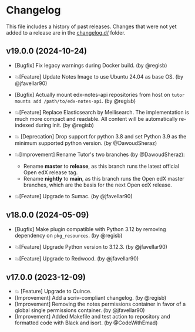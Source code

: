 # Changelog

This file includes a history of past releases. Changes that were not yet added to a release are in the [changelog.d/](./changelog.d) folder.

<!--
⚠️ DO NOT ADD YOUR CHANGES TO THIS FILE! (unless you want to modify existing changelog entries in this file)
Changelog entries are managed by scriv. After you have made some changes to this plugin, create a changelog entry with:

    scriv create

Edit and commit the newly-created file in changelog.d.

If you need to create a new release, create a separate commit just for that. It is important to respect these
instructions, because git commits are used to generate release notes:
  - Modify the version number in `__about__.py`.
  - Collect changelog entries with `scriv collect`
  - The title of the commit should be the same as the new version: "vX.Y.Z".
-->

<!-- scriv-insert-here -->

<a id='changelog-19.0.0'></a>
## v19.0.0 (2024-10-24)

- [Bugfix] Fix legacy warnings during Docker build. (by @regisb)

- 💥[Feature] Update Notes Image to use Ubuntu 24.04 as base OS. (by @jfavellar90)

- [Bugfix] Actually mount edx-notes-api repositories from host on `tutor mounts add /path/to/edx-notes-api`. (by @regisb)
- 💥[Feature] Replace Elasticsearch by Meilisearch. The implementation is much more compact and readable. All content will be automatically re-indexed during init. (by @regisb)

- 💥 [Deprecation] Drop support for python 3.8 and set Python 3.9 as the minimum supported python version. (by @DawoudSheraz)

- 💥[Improvement] Rename Tutor's two branches (by @DawoudSheraz):
  * Rename **master** to **release**, as this branch runs the latest official Open edX release tag.
  * Rename **nightly** to **main**, as this branch runs the Open edX master branches, which are the basis for the next Open edX release.

- 💥[Feature] Upgrade to Sumac. (by @jfavellar90)

<a id='changelog-18.0.0'></a>
## v18.0.0 (2024-05-09)

- [Bugfix] Make plugin compatible with Python 3.12 by removing dependency on `pkg_resources`. (by @regisb)

- 💥[Feature] Upgrade Python version to 3.12.3. (by @jfavellar90)
- 💥[Feature] Upgrade to Redwood. (by @jfavellar90)

<a id='changelog-17.0.0'></a>
## v17.0.0 (2023-12-09)

- 💥 [Feature] Upgrade to Quince.
- [Improvement] Add a scriv-compliant changelog. (by @regisb)
- [Improvement] Removing the notes permissions container in favor of a global single permissions container. (by @jfavellar90)
- [Improvement] Added Makefile and test action to repository and formatted code with Black and isort. (by @CodeWithEmad)



